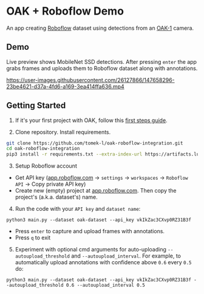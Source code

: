 # OAK + Roboflow Demo
An app creating [Roboflow](https://roboflow.com) dataset using detections from an [OAK-1](https://store.opencv.ai/products/oak-1) camera.

## Demo
Live preview shows MobileNet SSD detections. After pressing `enter` the app grabs frames and uploads them to Roboflow dataset along with annotations.

https://user-images.githubusercontent.com/26127866/147658296-23be4621-d37a-4fd6-a169-3ea414ffa636.mp4

## Getting Started

1. If it's your first project with OAK, follow this [first steps guide](https://docs.luxonis.com/en/latest/pages/tutorials/first_steps/#first-steps-with-depthai).

2. Clone repository. Install requirements.
```bash
git clone https://github.com/tomek-l/oak-roboflow-integration.git
cd oak-roboflow-integration
pip3 install -r requirements.txt --extra-index-url https://artifacts.luxonis.com/artifactory/luxonis-python-snapshot-local/
```

3. Setup Roboflow account
- Get API key ([app.roboflow.com](https://app.roboflow.com/) -> `settings` -> `workspaces` -> `Roboflow API` -> Copy private API key)
- Create new (empty) project at [app.roboflow.com](https://app.roboflow.com/). Then copy the project's (a.k.a. dataset's) name.

4. Run the code with your `API key` and `dataset name`:
```shell
python3 main.py --dataset oak-dataset --api_key vkIkZac3CXvp0RZ31B3f
```
- Press `enter` to capture and upload frames with annotations.
- Press `q` to exit

5. Experiment with optional cmd arguments for auto-uploading `--autoupload_threshold` and `--autoupload_interval`.  For example, to automatically upload annotations with confidence above `0.6` every `0.5` do:
```shell
python3 main.py --dataset oak-dataset --api_key vkIkZac3CXvp0RZ31B3f --autoupload_threshold 0.6 --autoupload_interval 0.5
```
